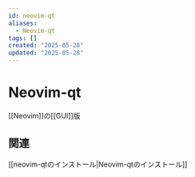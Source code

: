 ```yaml
---
id: neovim-qt
aliases:
  - Neovim-qt
tags: []
created: "2025-05-28"
updated: "2025-05-28"
---
```


# Neovim-qt
[[Neovim]]の[[GUI]]版

## 関連
[[neovim-qtのインストール|Neovim-qtのインストール]]


